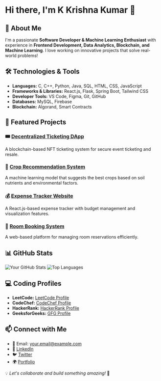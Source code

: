 # Hi there, I'm K Krishna Kumar 👋

## 🚀 About Me

I'm a passionate **Software Developer & Machine Learning Enthusiast** with experience in **Frontend Development, Data Analytics, Blockchain, and Machine Learning**. I love working on innovative projects that solve real-world problems!

## 🛠️ Technologies & Tools

- **Languages:** C, C++, Python, Java, SQL, HTML, CSS, JavaScript
- **Frameworks & Libraries:** React.js, Flask, Spring Boot, Tailwind CSS
- **Developer Tools:** VS Code, Figma, Git, GitHub
- **Databases:** MySQL, Firebase
- **Blockchain:** Algorand, Smart Contracts

## 📌 Featured Projects

### 🎟️ [Decentralized Ticketing DApp](https://github.com/yourusername/decentralized-ticketing)
A blockchain-based NFT ticketing system for secure event ticketing and resale.

### 🌾 [Crop Recommendation System](https://github.com/yourusername/crop-recommendation)
A machine learning model that suggests the best crops based on soil nutrients and environmental factors.

### 💰 [Expense Tracker Website](https://github.com/yourusername/expense-tracker)
A React.js-based expense tracker with budget management and visualization features.

### 🏨 [Room Booking System](https://github.com/yourusername/room-booking-system)
A web-based platform for managing room reservations efficiently.

## 📊 GitHub Stats

![Your GitHub Stats](https://github-readme-stats.vercel.app/api?username=yourusername&show_icons=true&theme=radical)
![Top Languages](https://github-readme-stats.vercel.app/api/top-langs/?username=yourusername&layout=compact&theme=radical)

## 💻 Coding Profiles

- **LeetCode:** [LeetCode Profile](https://leetcode.com/yourusername)
- **CodeChef:** [CodeChef Profile](https://www.codechef.com/users/yourusername)
- **HackerRank:** [HackerRank Profile](https://www.hackerrank.com/yourusername)
- **GeeksforGeeks:** [GFG Profile](https://auth.geeksforgeeks.org/user/yourusername)

## 📫 Connect with Me

- 📧 Email: your.email@example.com  
- 💼 [LinkedIn](https://linkedin.com/in/yourusername)  
- 🐦 [Twitter](https://twitter.com/yourusername)  
- 🌍 [Portfolio](https://yourportfolio.com)

💡 _Let's collaborate and build something amazing!_ 🚀
